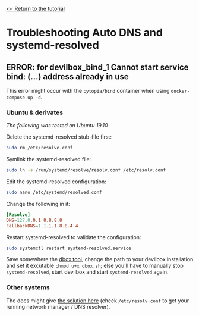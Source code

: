 [<< Return to the tutorial](README.md)

# Troubleshooting Auto DNS and systemd-resolved

## ERROR: for devilbox_bind_1 Cannot start service bind: (&hellip;) address already in use

This error might occur with the `cytopia/bind` container when using ``docker-compose up -d``.

### Ubuntu & derivates

_The following was tested on Ubuntu 19.10_

Delete the systemd-resolved stub-file first: 

```sh
sudo rm /etc/resolve.conf
```

Symlink the systemd-resolved file: 

```sh
sudo ln -s /run/systemd/resolve/resolv.conf /etc/resolv.conf
```

Edit the systemd-resolved configuration:
```sh
sudo nano /etc/systemd/resolved.conf
```

Change the following in it:

```conf
[Resolve]
DNS=127.0.0.1 8.8.8.8
FallbackDNS=1.1.1.1 8.8.4.4
```

Restart systemd-resolved to validate the configuration:

```sh
sudo systemctl restart systemd-resolved.service
```

Save somewhere the [dbox tool](example-files/dbox), change the path to your devilbox installation and set it excutable `chmod u+x dbox.sh`; else you'll have to manually stop `systemd-resolved`, start devilbox and start `systemd-resolved` again. 

### Other systems

The docs might give [the solution here](https://devilbox.readthedocs.io/en/latest/howto/dns/add-custom-dns-server-on-linux.html) (check `/etc/resolv.conf` to get your running network manager / DNS resolver).
